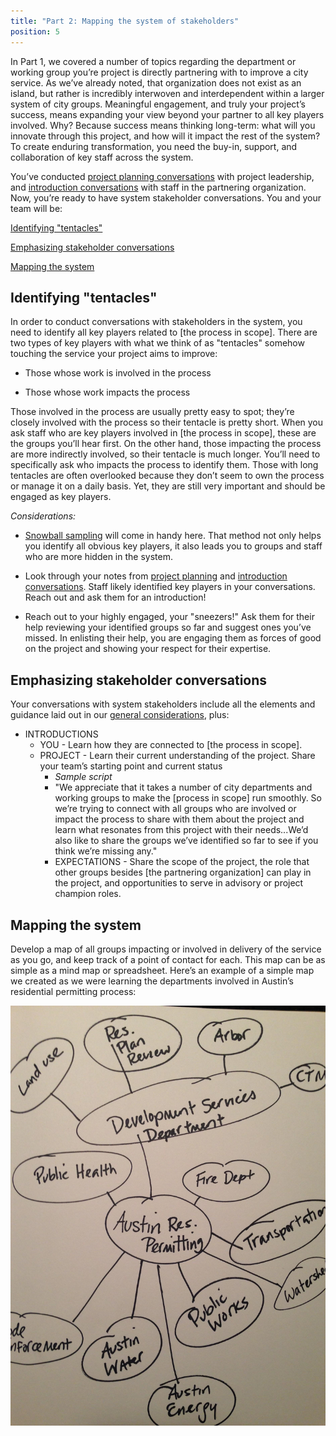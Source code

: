```yaml
---
title: "Part 2: Mapping the system of stakeholders"
position: 5
---
```


In Part 1, we covered a number of topics regarding the department or working group you’re project is directly partnering with to improve a city service. As we’ve already noted, that organization does not exist as an island, but rather is incredibly interwoven and interdependent within a larger system of city groups.  Meaningful engagement, and truly your project’s success, means expanding your view beyond your partner to all key players involved. Why? Because success means thinking long-term: what will you innovate through this project, and how will it impact the rest of the system? To create enduring transformation, you need the buy-in, support, and collaboration of key staff across the system.

You’ve conducted [project planning conversations](#) with project leadership, and [introduction conversations](#) with staff in the partnering organization. Now, you’re ready to have system stakeholder conversations. You and your team will be:

[Identifying "tentacles"](#)

[Emphasizing stakeholder conversations](#)

[Mapping the system](#)

## Identifying "tentacles"

In order to conduct conversations with stakeholders in the system, you need to identify all key players related to [the process in scope]. There are two types of key players with what we think of as "tentacles" somehow touching the service your project aims to improve:

* Those whose work is involved in the process

* Those whose work impacts the process

Those involved in the process are usually pretty easy to spot; they’re closely involved with the process so their tentacle is pretty short. When you ask staff who are key players involved in [the process in scope], these are the groups you’ll hear first. On the other hand, those impacting the process are more indirectly involved, so their tentacle is much longer. You’ll need to specifically ask who impacts the process to identify them. Those with long tentacles are often overlooked because they don’t seem to own the process or manage it on a daily basis. Yet, they are still very important and should be engaged as key players.

*Considerations:*

* [Snowball sampling](#) will come in handy here. That method not only helps you identify all obvious key players, it also leads you to groups and staff who are more hidden in the system.

* Look through your notes from [project planning](#) and [introduction conversations](#). Staff likely identified key players in your conversations. Reach out and ask them for an introduction!

* Reach out to your highly engaged, your "sneezers!" Ask them for their help reviewing your identified groups so far and suggest ones you’ve missed. In enlisting their help, you are engaging them as forces of good on the project and showing your respect for their expertise.

## Emphasizing stakeholder conversations

Your conversations with system stakeholders include all the elements and guidance laid out in our [general considerations](#), plus:

* INTRODUCTIONS
  * YOU - Learn how they are connected to [the process in scope].
  * PROJECT - Learn their current understanding of the project. Share your team’s starting point and current status
	* *Sample script*
    * "We appreciate that it takes a number of city departments and working groups to make the [process in scope] run smoothly. So we’re trying to connect with all groups who are involved or impact the process to share with them about the project and learn what resonates from this project with their needs...We’d also like to share the groups we’ve identified so far to see if you think we’re missing any."
    * EXPECTATIONS - Share the scope of the project, the role that other groups besides [the partnering organization] can play in the project, and opportunities to serve in advisory or project champion roles.

## Mapping the system

Develop a map of all groups impacting or involved in delivery of the service as you go, and keep track of a point of contact for each. This map can be as simple as a mind map or spreadsheet. Here’s an example of a simple map we created as we were learning the departments involved in Austin’s residential permitting process:

![department mapping example](/assets/img/image_0.jpg)
